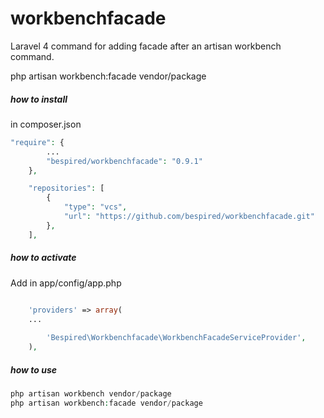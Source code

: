 workbenchfacade
===============

Laravel 4 command for adding facade after an artisan workbench command.

php artisan workbench:facade vendor/package

##### how to install

in composer.json

```php
"require": {
		...
		"bespired/workbenchfacade": "0.9.1"
	},

	"repositories": [
	    {
			"type": "vcs",
			"url": "https://github.com/bespired/workbenchfacade.git"
	    },
	],
```

##### how to activate

Add in app/config/app.php

```php

	'providers' => array(
    ...
    
		'Bespired\Workbenchfacade\WorkbenchFacadeServiceProvider',
	),
```

##### how to use

```php
php artisan workbench vendor/package
php artisan workbench:facade vendor/package
```




